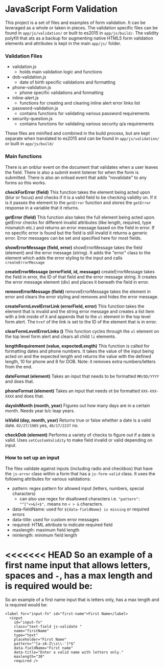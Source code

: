 # JavaScript Form Validation

This project is a set of files and examples of form validation. It can be leveraged as a whole or taken in pieces. The validation specific files can be found in `app/js/validation/` or built to es2015 in `app/js/build/`. The validity polyfill that ats as a backup for augmenting native HTML5 form validation elements and attributes is kept in the main `app/js/` folder.

### Validation Files
- validation.js
    - holds main validation logic and functions
- dob-validation.js
    - date of birth specific validations and formatting
- phone-validation.js
    - phone specific validations and formatting
- inline-alert.js
   - functions for creating and clearing inline alert error links list
- password-validation.js
    - contains functions for validating various password requirements
- security-question.js
    - contains functions for validating various security q/a requirements

These files are minified and combined in the build process, but are kept separate when translated to es2015 and can be found in `app/js/validation/` or built in `app/js/build/`

### Main functions

There is an onblur event on the document that validates when a user leaves the field. There is also a submit event listener for when the form is submitted. There is also an onload event that adds "novalidate" to any forms so this works.

**checkForError (field)**
This function takes the element being acted upon (blur or focus) and checks if it is a valid field to be checking validity on. If it is it passes the element to the `getError` function and stores the `getError` response in a variable that it returns.

**getError (field)**
This function also takes the full element being acted upon. getError checks for different invalid attributes (like length, required, type mismatch etc.) and returns an error message based on the field in error. If no specific error is found but the field is still invalid it returns a generic error. Error messages can be set and specified here for most fields.

**showErrorMessage (field, error)**
showErrorMessage takes the field (element) and the error message (string). It adds the "error" class to the element which adds the error styling to the input and calls `createErrorMessage`

**createErrorMessage (errorField, id, message)**
createErrorMessage takes the field in error, the ID of that field and the error message string. It creates the error message element (div) and places it beneath the field in error.

**removeErrorMessage (field)**
removeErrorMessage takes the element in error and clears the error styling and removes and hides the error message.

**createFormLevelErrorLink (errorField, error)**
This function takes the element that is invalid and the string error message and creates a list item with a link inside of it and appends that to the `ul` element in the top level form alert. The `href` of the link is set to the ID of the element that is in error.

**clearFormLevelErrorLinks ()**
This function cycles through the `ul` element on the top level form alert and clears all child `li` elements.

**lengthRequirement (value, expectedLength)**
This function is called for formatting dates and phone numbers. It takes the value of the input being acted on and the expected length and returns the value with the defined length, 10 for phone and 8 for DOB. Note: it removes extra numbers/letters from the end.

**dateFormat (element)**
Takes an input that needs to be formatted `MM/DD/YYYY` and does that.

**phoneFormat (element)**
Takes an input that needs ot be formatted `XXX-XXX-XXXX` and does that.

**daysInMonth (month, year)**
Figures out how many days are in a certain month. Needs year b/c leap years.

**isValid (day, month, year)**
Returns true or false whether a date is a valid date. `02/27/1985` yes, `48/17/2237` no.

**checkDob (element)**
Performs a variety of checks to figure out if a date is valid. Uses `setCustomValidity` to make field invalid or valid depending on input.


### How to set up an input
The files validate against inputs (including radio and checkbox) that have the `js-error` class within a form that has a `js-form-valid` class. It uses the following attributes for various validations:

- pattern: regex pattern for allowed input (letters, numbers, special characters)
    - can also use regex for disallowed characters i.e. `"pattern": "^[^<>&]+$",` means no `< > &` characters.
- data-fieldName: used for `${data-fieldName} is missing` or required errors
- data-title: used for custom error messages
- required: HTML attribute to indicate required field
- maxlength: maximum field length
- minlength: minimum field length

<<<<<<< HEAD
So an example of a first name input that allows letters, spaces and `-`, has a max length and is required would be:
=======
So an example of a first name input that is letters only, has a max length and is required would be:

```
<label for="input-fn" id="first-name">First Name</label>
  <input
    id="input-fn"
    class="text-field js-validate "
    name="firstName"
    type="text"
    placeholder="First Name"
    pattern="^[a-zA-Z\\s\\-']*$"
    data-fieldName="First name"
    data-title="Enter a valid name with letters only."
    maxlength="30"
    required />
```

